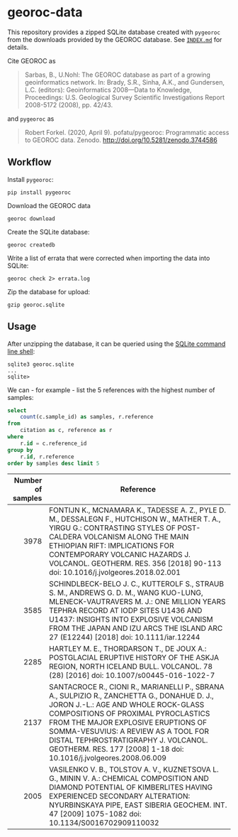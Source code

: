 # georoc-data

This repository provides a zipped SQLite database created with `pygeoroc` from
the downloads provided by the GEOROC database.
See [`INDEX.md`](INDEX.md) for details.

Cite GEOROC as

> Sarbas, B., U.Nohl: The GEOROC database as part of a growing geoinformatics network. In: Brady, S.R., Sinha, A.K., and Gundersen, L.C. (editors): Geoinformatics 2008—Data to Knowledge, Proceedings: U.S. Geological Survey Scientific Investigations Report 2008-5172 (2008), pp. 42/43.

and `pygeoroc` as

> Robert Forkel. (2020, April 9). pofatu/pygeoroc: Programmatic access to GEOROC data. Zenodo. http://doi.org/10.5281/zenodo.3744586


## Workflow

Install `pygeoroc`:
```shell
pip install pygeoroc
```

Download the GEOROC data
```shell
georoc download
```

Create the SQLite database:
```shell
georoc createdb
```

Write a list of errata that were corrected when importing the data into SQLite:
```shell
georoc check 2> errata.log
```

Zip the database for upload:
```
gzip georoc.sqlite
```


## Usage

After unzipping the database, it can be queried using the
[SQLite command line shell](https://sqlite.org/cli.html):

```
sqlite3 georoc.sqlite
...
sqlite>
```

We can - for example - list the 5 references with the highest number of samples:

```sql
select
    count(c.sample_id) as samples, r.reference 
from
    citation as c, reference as r
where 
    r.id = c.reference_id
group by
    r.id, r.reference
order by samples desc limit 5
```

Number of samples | Reference
 ---:| ---
3978|FONTIJN K., MCNAMARA K., TADESSE A. Z., PYLE D. M., DESSALEGN F., HUTCHISON W., MATHER T. A., YIRGU G.:    CONTRASTING STYLES OF POST-CALDERA VOLCANISM ALONG THE MAIN ETHIOPIAN RIFT: IMPLICATIONS FOR CONTEMPORARY VOLCANIC HAZARDS  J. VOLCANOL. GEOTHERM. RES. 356   [2018] 90-113    doi: 10.1016/j.jvolgeores.2018.02.001
3585|SCHINDLBECK-BELO J. C., KUTTEROLF S., STRAUB S. M., ANDREWS G. D. M., WANG KUO-LUNG, MLENECK-VAUTRAVERS M. J.:    ONE MILLION YEARS TEPHRA RECORD AT IODP SITES U1436 AND U1437: INSIGHTS INTO EXPLOSIVE VOLCANISM FROM THE JAPAN AND IZU ARCS  THE ISLAND ARC 27 (E12244)  [2018]    doi: 10.1111/iar.12244
2285|HARTLEY M. E., THORDARSON T., DE JOUX A.:    POSTGLACIAL ERUPTIVE HISTORY OF THE ASKJA REGION, NORTH ICELAND  BULL. VOLCANOL. 78 (28)  [2016]    doi: 10.1007/s00445-016-1022-7
2137|SANTACROCE R., CIONI R., MARIANELLI P., SBRANA A., SULPIZIO R., ZANCHETTA G., DONAHUE D. J., JORON J.-L.:    AGE AND WHOLE ROCK-GLASS COMPOSITIONS OF PROXIMAL PYROCLASTICS FROM THE MAJOR EXPLOSIVE ERUPTIONS OF SOMMA-VESUVIUS: A REVIEW AS A TOOL FOR DISTAL TEPHROSTRATIGRAPHY  J. VOLCANOL. GEOTHERM. RES. 177   [2008] 1-18    doi: 10.1016/j.jvolgeores.2008.06.009
2005|VASILENKO V. B., TOLSTOV A. V., KUZNETSOVA L. G., MININ V. A.:    CHEMICAL COMPOSITION AND DIAMOND POTENTIAL OF KIMBERLITES HAVING EXPERIENCED SECONDARY ALTERATION: NYURBINSKAYA PIPE, EAST SIBERIA  GEOCHEM. INT. 47   [2009] 1075-1082    doi: 10.1134/S0016702909110032
